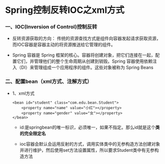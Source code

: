 # Spring控制反转IOC之xml方式

### 一、IOC(Inversion of Control)控制反转 

* 反转资源获取的方向： 传统的资源查找方式是组件向容器发起请求获取资源，而IOC容器是容器主动的将资源推送给它管理的组件。

* Spring 容器是 Spring 框架的核心。容器将创建对象，把它们连接在一起，配置它们，并管理他们的整个生命周期从创建到销毁。Spring 容器使用依赖注入（DI）来管理组成一个应用程序的组件。这些对象被称为 Spring Beans

### 二、配置bean（xml方式、注解方式）

* 1、xml方式

      <bean id="student" class="com.edu.bean.Student">
          <property name="name" value="小红"></property>
          <property name="gender" value="女"></property>
      </bean>

    * id:是springbean的唯一标识，必须唯一，如果不指定。那么id就是这个**类的完全限定名**
    
    * ioc容器会默认会运用反射的方式，调用实体类中的无参构造方法创建对象并进行维护，然后使用set方法设置属性，所以要求Student类中有无参构造方法






















